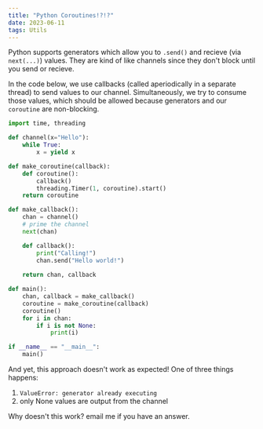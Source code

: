 ```yaml
---
title: "Python Coroutines!?!?"
date: 2023-06-11
tags: Utils 
---
```

Python supports generators which allow you to `.send()` and recieve (via `next(...)`) values. They are kind of like channels since they don't block until you send or recieve.

In the code below, we use callbacks (called aperiodically in a separate thread) to send values to our channel. Simultaneously, we try to consume those values, which should be allowed because generators and our `coroutine` are non-blocking.

```python
import time, threading

def channel(x="Hello"):
    while True:
        x = yield x

def make_coroutine(callback):
    def coroutine():
        callback()
        threading.Timer(1, coroutine).start()
    return coroutine

def make_callback():
    chan = channel()
    # prime the channel
    next(chan)

    def callback():
        print("Calling!")
        chan.send("Hello world!")
    
    return chan, callback

def main():
    chan, callback = make_callback()
    coroutine = make_coroutine(callback)
    coroutine()
    for i in chan:
        if i is not None:
            print(i)

if __name__ == "__main__":
    main()
```

And yet, this approach doesn't work as expected! One of three things happens:

1. `ValueError: generator already executing`
2. only None values are output from the channel

Why doesn't this work? email me if you have an answer.